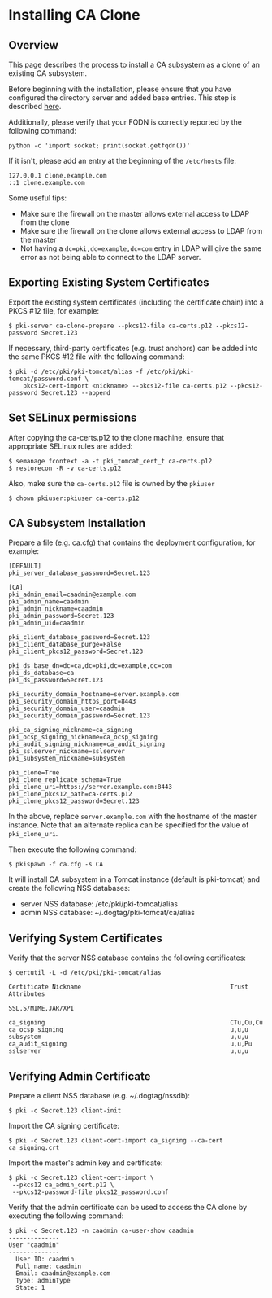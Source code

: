 Installing CA Clone
===================

Overview
--------

This page describes the process to install a CA subsystem as a clone of an existing CA subsystem.

Before beginning with the installation, please ensure that you have configured the directory
server and added base entries. This step is described [here](http://www.dogtagpki.org/wiki/Installing_DS).

Additionally, please verify that your FQDN is correctly reported by the following command:

    python -c 'import socket; print(socket.getfqdn())'

If it isn't, please add an entry at the beginning of the `/etc/hosts` file:

    127.0.0.1 clone.example.com
    ::1 clone.example.com

Some useful tips:

 - Make sure the firewall on the master allows external access to LDAP from the clone
 - Make sure the firewall on the clone allows external access to LDAP from the master
 - Not having a `dc=pki,dc=example,dc=com` entry in LDAP will give the same error as
       not being able to connect to the LDAP server.

Exporting Existing System Certificates
--------------------------------------

Export the existing system certificates (including the certificate chain) into a PKCS #12 file, for example:

```
$ pki-server ca-clone-prepare --pkcs12-file ca-certs.p12 --pkcs12-password Secret.123
```

If necessary, third-party certificates (e.g. trust anchors) can be added into the same PKCS #12 file with the following command:

```
$ pki -d /etc/pki/pki-tomcat/alias -f /etc/pki/pki-tomcat/password.conf \
    pkcs12-cert-import <nickname> --pkcs12-file ca-certs.p12 --pkcs12-password Secret.123 --append
```

Set SELinux permissions
-----------------------
After copying the ca-certs.p12 to the clone machine, ensure that appropriate SELinux rules are added:

````
$ semanage fcontext -a -t pki_tomcat_cert_t ca-certs.p12
$ restorecon -R -v ca-certs.p12
````

Also, make sure the `ca-certs.p12` file is owned by the `pkiuser`

````
$ chown pkiuser:pkiuser ca-certs.p12
````

CA Subsystem Installation
-------------------------

Prepare a file (e.g. ca.cfg) that contains the deployment configuration, for example:

```
[DEFAULT]
pki_server_database_password=Secret.123

[CA]
pki_admin_email=caadmin@example.com
pki_admin_name=caadmin
pki_admin_nickname=caadmin
pki_admin_password=Secret.123
pki_admin_uid=caadmin

pki_client_database_password=Secret.123
pki_client_database_purge=False
pki_client_pkcs12_password=Secret.123

pki_ds_base_dn=dc=ca,dc=pki,dc=example,dc=com
pki_ds_database=ca
pki_ds_password=Secret.123

pki_security_domain_hostname=server.example.com
pki_security_domain_https_port=8443
pki_security_domain_user=caadmin
pki_security_domain_password=Secret.123

pki_ca_signing_nickname=ca_signing
pki_ocsp_signing_nickname=ca_ocsp_signing
pki_audit_signing_nickname=ca_audit_signing
pki_sslserver_nickname=sslserver
pki_subsystem_nickname=subsystem

pki_clone=True
pki_clone_replicate_schema=True
pki_clone_uri=https://server.example.com:8443
pki_clone_pkcs12_path=ca-certs.p12
pki_clone_pkcs12_password=Secret.123
```

In the above, replace `server.example.com` with the hostname of the
master instance. Note that an alternate replica can be specified for
the value of `pki_clone_uri`.

Then execute the following command:

```
$ pkispawn -f ca.cfg -s CA
```

It will install CA subsystem in a Tomcat instance (default is pki-tomcat) and create the following NSS databases:
* server NSS database: /etc/pki/pki-tomcat/alias
* admin NSS database: ~/.dogtag/pki-tomcat/ca/alias

Verifying System Certificates
-----------------------------

Verify that the server NSS database contains the following certificates:

```
$ certutil -L -d /etc/pki/pki-tomcat/alias

Certificate Nickname                                         Trust Attributes
                                                             SSL,S/MIME,JAR/XPI

ca_signing                                                   CTu,Cu,Cu
ca_ocsp_signing                                              u,u,u
subsystem                                                    u,u,u
ca_audit_signing                                             u,u,Pu
sslserver                                                    u,u,u
```

Verifying Admin Certificate
---------------------------

Prepare a client NSS database (e.g. ~/.dogtag/nssdb):

```
$ pki -c Secret.123 client-init
```

Import the CA signing certificate:

```
$ pki -c Secret.123 client-cert-import ca_signing --ca-cert ca_signing.crt
```

Import the master's admin key and certificate:

```
$ pki -c Secret.123 client-cert-import \
 --pkcs12 ca_admin_cert.p12 \
 --pkcs12-password-file pkcs12_password.conf
```

Verify that the admin certificate can be used to access the CA clone by executing the following command:

```
$ pki -c Secret.123 -n caadmin ca-user-show caadmin
--------------
User "caadmin"
--------------
  User ID: caadmin
  Full name: caadmin
  Email: caadmin@example.com
  Type: adminType
  State: 1
```
